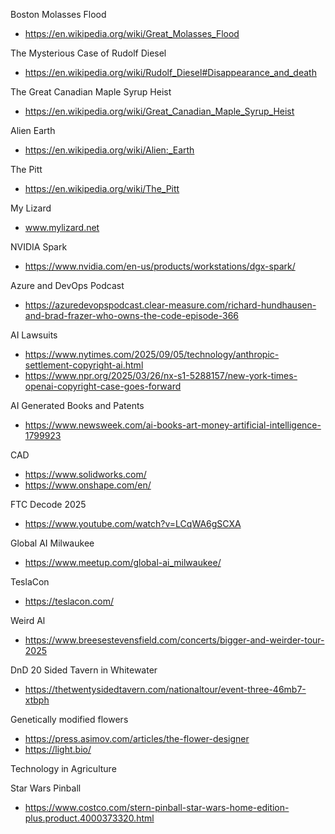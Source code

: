 Boston Molasses Flood
- https://en.wikipedia.org/wiki/Great_Molasses_Flood

The Mysterious Case of Rudolf Diesel
- https://en.wikipedia.org/wiki/Rudolf_Diesel#Disappearance_and_death

The Great Canadian Maple Syrup Heist
- https://en.wikipedia.org/wiki/Great_Canadian_Maple_Syrup_Heist

Alien Earth
- https://en.wikipedia.org/wiki/Alien:_Earth

The Pitt
- https://en.wikipedia.org/wiki/The_Pitt

My Lizard
- www.mylizard.net

NVIDIA Spark
- https://www.nvidia.com/en-us/products/workstations/dgx-spark/

Azure and DevOps Podcast
- https://azuredevopspodcast.clear-measure.com/richard-hundhausen-and-brad-frazer-who-owns-the-code-episode-366

AI Lawsuits
- https://www.nytimes.com/2025/09/05/technology/anthropic-settlement-copyright-ai.html
- https://www.npr.org/2025/03/26/nx-s1-5288157/new-york-times-openai-copyright-case-goes-forward

AI Generated Books and Patents
- https://www.newsweek.com/ai-books-art-money-artificial-intelligence-1799923

CAD
- https://www.solidworks.com/
- https://www.onshape.com/en/

FTC Decode 2025
- https://www.youtube.com/watch?v=LCqWA6gSCXA

Global AI Milwaukee
- https://www.meetup.com/global-ai_milwaukee/

TeslaCon
- https://teslacon.com/

Weird Al
- https://www.breesestevensfield.com/concerts/bigger-and-weirder-tour-2025

DnD 20 Sided Tavern in Whitewater
- https://thetwentysidedtavern.com/nationaltour/event-three-46mb7-xtbph

Genetically modified flowers
- https://press.asimov.com/articles/the-flower-designer
- https://light.bio/

Technology in Agriculture

Star Wars Pinball
- https://www.costco.com/stern-pinball-star-wars-home-edition-plus.product.4000373320.html